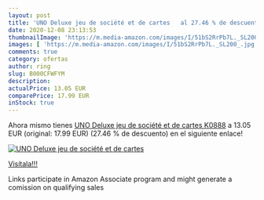 ```yaml
---
layout: post
title: 'UNO Deluxe jeu de société et de cartes   al 27.46 % de descuento'
date: 2020-12-08 23:13:53
thumbnailImage: 'https://m.media-amazon.com/images/I/51bS2RrPb7L._SL200_.jpg'
images: [ 'https://m.media-amazon.com/images/I/51bS2RrPb7L._SL200_.jpg' ]
comments: true
category: ofertas
author: ring
slug: B000CFWFYM
description:
actualPrice: 13.05 EUR
comparePrice: 17.99 EUR
inStock: true
---
```


Ahora mismo tienes [UNO Deluxe jeu de société et de cartes  K0888](https://www.amazon.fr/dp/B000CFWFYM/?tag=tolees0d-21) a 13.05 EUR (original: 17.99 EUR) (27.46 %  de descuento) en el siguiente enlace!

[![UNO Deluxe jeu de société et de cartes  ](https://m.media-amazon.com/images/I/51bS2RrPb7L._SL200_.jpg)](https://www.amazon.fr/dp/B000CFWFYM/?tag=tolees0d-21)

[Visítala!!!](https://www.amazon.fr/dp/B000CFWFYM/?tag=tolees0d-21)

Links participate in Amazon Associate program and might generate a comission on qualifying sales
